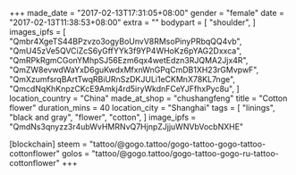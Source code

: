 +++
made_date = "2017-02-13T17:31:05+08:00"
gender = "female"
date = "2017-02-13T11:38:53+08:00"
extra = ""
bodypart = [
  "shoulder",
]
images_ipfs = [  
"Qmbr4XgeTS44BPzvzo3ogyBoUnvV8RMsoPinyPRbqQQ4vb",
  "QmU45zVe5QVCiZcS6yGffYYk3f9YP4WHoKz6pYAG2Dxxca",
  "QmRPkRgmCGonYMhpSJ56Ezm6qx4wetEdzn3RJQMA2Jjx4R",
  "QmZW8evwdWaYxD6guKwdxMfxnWnGPqCmDB1XH23rGMvpwF",
  "QmXzumfsrqBArtTwqRBiURnSzDKJULi1eCKMnX78KL7nge",
  "QmcdNqKhKnpzCKcE9Amkj4rd5iryWkdnFCeYJFfhxPyc8u",
]
location_country = "China"
made_at_shop = "chushangfeng"
title = "Cotton flower"
duration_mins = 40
location_city = "Shanghai"
tags = [
  "linings",
  "black and gray",
  "flower",
  "cotton",
]
image_ipfs = "QmdNs3qnyzz3r4ubWvHMRNvQ7HjnpZJjjuWNVbVocbNXHE"

[blockchain]
steem = "tattoo/@gogo.tattoo/gogo-tattoo-gogo-tattoo-cottonflower"
golos = "tattoo/@gogo.tattoo/gogo-tattoo-gogo-ru-tattoo-cottonflower"
+++
